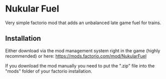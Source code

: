 # Nukular Fuel

Very simple factorio mod that adds an unbalanced late game fuel for trains. 

## Installation

Either download via the mod management system right in the game (highly recommended) or here: https://mods.factorio.com/mod/NukularFuel

If you download the mod manually you need to put the ".zip" file into the "mods" folder of your factorio installation. 
